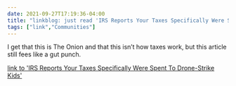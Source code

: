```yaml
---
date: 2021-09-27T17:19:36-04:00
title: "linkblog: just read 'IRS Reports Your Taxes Specifically Were Spent To Drone-Strike Kids'"
tags: ["link","Communities"]
---
```

I get that this is The Onion and that this isn’t how taxes work, but this article still fees like a gut punch.
 
[link to 'IRS Reports Your Taxes Specifically Were Spent To Drone-Strike Kids'](https://www.theonion.com/irs-reports-your-taxes-specifically-were-spent-to-drone-1847752908)
